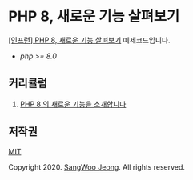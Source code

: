 # PHP 8, 새로운 기능 살펴보기

[[인프런] PHP 8, 새로운 기능 살펴보기](https://www.inflearn.com/course/php8-new-features) 예제코드입니다.

* *php >= 8.0*

## 커리큘럼

1. [PHP 8 의 새로운 기능을 소개합니다](https://github.com/php-courses-inflearn/php8-new-features/tree/master/ch1)

## 저작권

[MIT](https://github.com/php-courses-inflearn/php8-new-features/blob/master/LICENSE)

Copyright 2020. [SangWoo Jeong](https://github.com/pronist). All rights reserved.
